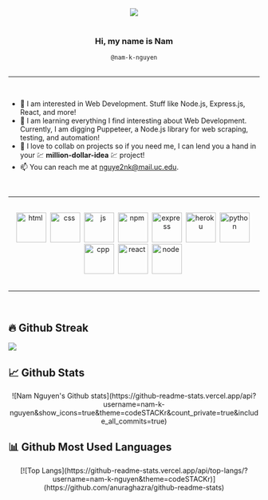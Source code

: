 <center><img src="https://i.ibb.co/GTKxV22/cover-image.png" /></center>

<br>

<div align="center">
  <h3>Hi, my name is <span>Nam</span></h3>
  <div><code> @nam-k-nguyen </code></div>
</div>

<br>

---

<br>

- 👀 I am interested in Web Development. Stuff like Node.js, Express.js, React, and more!
- 🌱 I am learning everything I find interesting about Web Development. Currently, I am digging Puppeteer, a Node.js library for web scraping, testing, and automation!
- 💞️ I love to collab on projects so if you need me, I can lend you a hand in your 💹 **million-dollar-idea** 💹 project!
- 📫 You can reach me at nguye2nk@mail.uc.edu.
<br>

---

<br>

<div align="center">
<span>
<img width="60" height="60" src="https://cdn.jsdelivr.net/gh/devicons/devicon/icons/html5/html5-original.svg" alt="html"/>&nbsp;
<img width="60" height="60" src="https://cdn.jsdelivr.net/gh/devicons/devicon/icons/css3/css3-original.svg" alt="css"/>&nbsp;
<img width="60" height="60" src="https://cdn.jsdelivr.net/gh/devicons/devicon/icons/javascript/javascript-original.svg" alt="js"/>&nbsp;
<img width="60" height="60" src="https://cdn.jsdelivr.net/gh/devicons/devicon/icons/npm/npm-original-wordmark.svg" alt="npm"/>&nbsp;
<img width="60" height="60" src="https://cdn.jsdelivr.net/gh/devicons/devicon/icons/express/express-original.svg" alt="express"/>&nbsp;
<img width="60" height="60" src="https://cdn.jsdelivr.net/gh/devicons/devicon/icons/heroku/heroku-plain-wordmark.svg" alt="heroku"/>&nbsp;
<img width="60" height="60" src="https://cdn.jsdelivr.net/gh/devicons/devicon/icons/python/python-original.svg" alt="python"/>&nbsp;
<img width="60" height="60" src="https://cdn.jsdelivr.net/gh/devicons/devicon/icons/cplusplus/cplusplus-original.svg" alt="cpp"/>&nbsp;
<img width="60" height="60" src="https://cdn.jsdelivr.net/gh/devicons/devicon/icons/react/react-original.svg" alt="react"/>&nbsp;
<img width="60" height="60" src="https://cdn.jsdelivr.net/gh/devicons/devicon/icons/nodejs/nodejs-plain.svg" alt="node"/>&nbsp;
</span>
</div>

<br>

---

<br>

## 🔥 Github Streak

<a href="https://git.io/streak-stats">
  <img align="center" src="http://github-readme-streak-stats.herokuapp.com?user=nam-k-nguyen&theme=elegant&date_format=M%20j%5B%2C%20Y%5D&fire=EF6030&ring=EF6030&dates=EF6030&sideLabels=F7DE32&currStreakNum=FFFFFF&currStreakLabel=FFFFFF&sideNums=FFFFFF&background=09131B" />
</a>
  
## 📈 Github Stats

<div align="center">
![Nam Nguyen's Github stats](https://github-readme-stats.vercel.app/api?username=nam-k-nguyen&show_icons=true&theme=codeSTACKr&count_private=true&include_all_commits=true)
</div>
  
## 📊 Github Most Used Languages

<div align="center">
[![Top Langs](https://github-readme-stats.vercel.app/api/top-langs/?username=nam-k-nguyen&theme=codeSTACKr)](https://github.com/anuraghazra/github-readme-stats)
</div>
